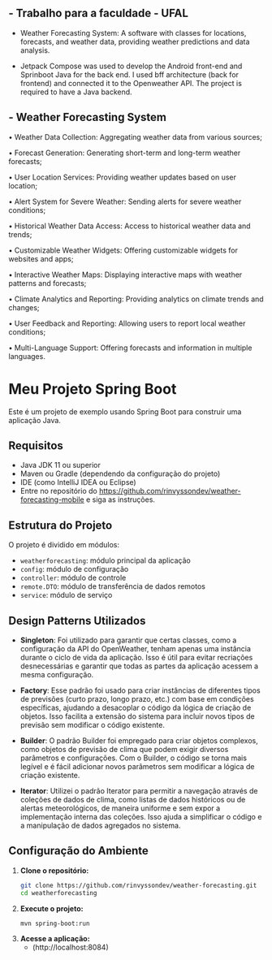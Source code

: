 ## - Trabalho para a faculdade - UFAL 

- Weather Forecasting System: A software with classes for locations, forecasts, and weather data,
providing weather predictions and data analysis.

- Jetpack Compose was used to develop the Android front-end and Sprinboot Java for the back end. I used bff architecture (back for frontend) and connected it to the Openweather API. The project is required to have a Java backend.

## - Weather Forecasting System

• Weather Data Collection: Aggregating weather data from various sources;

• Forecast Generation: Generating short-term and long-term weather forecasts;

• User Location Services: Providing weather updates based on user location;

• Alert System for Severe Weather: Sending alerts for severe weather conditions;

• Historical Weather Data Access: Access to historical weather data and trends;

• Customizable Weather Widgets: Offering customizable widgets for websites and apps;

• Interactive Weather Maps: Displaying interactive maps with weather patterns and forecasts;

• Climate Analytics and Reporting: Providing analytics on climate trends and changes;

• User Feedback and Reporting: Allowing users to report local weather conditions;

• Multi-Language Support: Offering forecasts and information in multiple languages.

# Meu Projeto Spring Boot

Este é um projeto de exemplo usando Spring Boot para construir uma aplicação Java.

## Requisitos

- Java JDK 11 ou superior
- Maven ou Gradle (dependendo da configuração do projeto)
- IDE (como IntelliJ IDEA ou Eclipse)
- Entre no repositório do https://github.com/rinvyssondev/weather-forecasting-mobile e siga as instruções.

## Estrutura do Projeto

O projeto é dividido em módulos:

- `weatherforecasting`: módulo principal da aplicação
- `config`: módulo de configuração
- `controller`: módulo de controle
- `remote.DTO`: módulo de transferência de dados remotos
- `service`: módulo de serviço

## Design Patterns Utilizados

- **Singleton**: Foi utilizado para garantir que certas classes, como a configuração da API do OpenWeather, tenham apenas uma instância durante o ciclo de vida da aplicação. Isso é útil para evitar recriações desnecessárias e garantir que todas as partes da aplicação acessem a mesma configuração.

- **Factory**: Esse padrão foi usado para criar instâncias de diferentes tipos de previsões (curto prazo, longo prazo, etc.) com base em condições específicas, ajudando a desacoplar o código da lógica de criação de objetos. Isso facilita a extensão do sistema para incluir novos tipos de previsão sem modificar o código existente.

- **Builder**: O padrão Builder foi empregado para criar objetos complexos, como objetos de previsão de clima que podem exigir diversos parâmetros e configurações. Com o Builder, o código se torna mais legível e é fácil adicionar novos parâmetros sem modificar a lógica de criação existente.

- **Iterator**: Utilizei o padrão Iterator para permitir a navegação através de coleções de dados de clima, como listas de dados históricos ou de alertas meteorológicos, de maneira uniforme e sem expor a implementação interna das coleções. Isso ajuda a simplificar o código e a manipulação de dados agregados no sistema.

## Configuração do Ambiente

1. **Clone o repositório:**
   ```bash
   git clone https://github.com/rinvyssondev/weather-forecasting.git
   cd weatherforecasting
   ```
2. **Execute o projeto:**
   ```bash
   mvn spring-boot:run 
   ```
3. **Acesse a aplicação:**
   - (http://localhost:8084)
